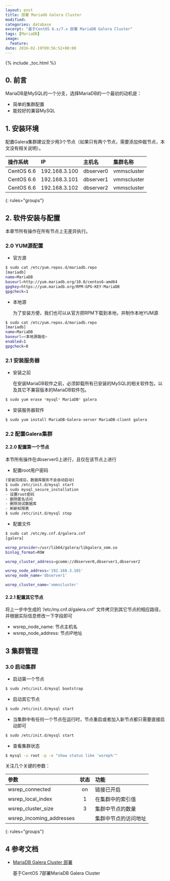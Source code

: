 ```yaml
---
layout: post
title: 部署 Mariadb Galera Cluster
modified:
categories: database
excerpt: "基于CentOS 6.x/7.x 部署 MariaDB Galera Cluster"
tags: [MariaDB]
image:
  feature:
date: 2016-02-19T09:56:52+08:00
---
```


{% include _toc.html %}

## 0. 前言

MariaDB是MySQL的一个分支，选择MariaDB的一个最初的动机是：

- 简单的集群配置
- 能较好的兼容MySQL

## 1. 安装环境

配置Galera集群建议至少用3个节点（如果只有两个节点，需要添加仲裁节点，本文没有相关说明）。

| 操作系统       | IP         | 主机名     | 集群名称     |
| :--------- | :------------| :--------- | :----------- |
| CentOS 6.6 | 192.168.3.100 | dbserver0 | vmmscluster |
| CentOS 6.6 | 192.168.3.101 | dbserver1 | vmmscluster |
| CentOS 6.6 | 192.168.3.102 | dbserver2 | vmmscluster |
{: rules="groups"}

## 2. 软件安装与配置

本章节所有操作在所有节点上无差异执行。

### 2.0 YUM源配置

* 官方源
  
~~~ bash
$ sudo cat /etc/yum.repos.d/mariadb.repo
[mariadb]
name=MariaDB
baseurl=http://yum.mariadb.org/10.0/centos6-amd64
gpgkey=https://yum.mariadb.org/RPM-GPG-KEY-MariaDB
gpgcheck=1
~~~
  
* 本地源
  
  为了安装方便，我们也可以从官方把RPM下载到本地，并制作本地YUM源
  
~~~ bash
$ sudo cat /etc/yum.repos.d/mariadb.repo
[mariadb]
name=MariaDB
baseurl=<本地源路径>
enabled=1
gpgcheck=0
~~~

### 2.1 安装服务器

* 安装之前
  
  在安装MariaDB软件之前，必须卸载所有已安装的MySQL的相关软件包，以及其它不兼容版本的MariaDB软件包。
  
~~~ bash
$ sudo yum erase *mysql* MariaDB* galera
~~~
  
* 安装服务器软件
  
~~~ bash
$ sudo yum install MariaDB-Galera-server MariaDB-client galera
~~~

### 2.2 配置Galera集群

#### 2.2.0 配置第一个节点

本节所有操作在dbserver0上进行，且仅在该节点上进行

* 配置root用户密码
  
~~~ bash
(安装完成后，数据库服务不会自动启动)
$ sudo /etc/init.d/mysql start
$ sudo mysql_secure_installation
- 设置root密码
- 删除匿名访问
- 删除测试数据库
- 刷新权限表
$ sudo /etc/init.d/mysql stop
~~~
  
* 配置文件

~~~ bash
$ sudo cat /etc/my.cnf.d/galera.cnf
[galera]

wsrep_provider=/usr/lib64/galera/libgalera_smm.so
binlog_format=ROW

wsrep_cluster_address=gcomm://dbserver0,dbserver1,dbserver2

wsrep_node_address='192.168.3.101'
wsrep_node_name='dbserver1'

wsrep_cluster_name='vmmscluster'
~~~

#### 2.2.1 配置其它节点

将上一步中生成的 ‘/etc/my.cnf.d/galera.cnf’ 文件拷贝到其它节点的相应路径，并根据实际信息修改一下字段即可

* wsrep_node_name: 节点主机名
* wsrep_node_address: 节点IP地址

## 3 集群管理

### 3.0 启动集群

* 启动第一个节点
  
~~~ bash
$ sudo /etc/init.d/mysql bootstrap
~~~
  
* 启动其它节点
  
~~~ bash
$ sudo /etc/init.d/mysql start
~~~


* 当集群中有任何一个节点在运行时，节点重启或者加入新节点都只需要直接启动即可
  
~~~ bash
$ sudo /etc/init.d/mysql start
~~~


* 查看集群状态
  
~~~ bash
$ mysql -u root -p -e "show status like 'wsrep%'"
~~~
  
  关注几个关键的参数：
  
  | 参数       | 状态         | 功能   |
  | :---------| :------:| :----------- |
  | wsrep_connected | on | 链接已开启 |
  | wsrep_local_index | 1 | 在集群中的索引值 |
  | wsrep_cluster_size | 3 | 集群中节点的数量 |
  | wsrep_incoming_addresses |  | 集群中节点的访问地址 |
  {: rules="groups"}
  
## 4 参考文档

* [MariaDB Galera Cluster 部署](http://code.oneapm.com/database/2015/07/02/mariadb-galera-cluster/)
  
  基于CentOS 7部署MariaDB Galera Cluster
